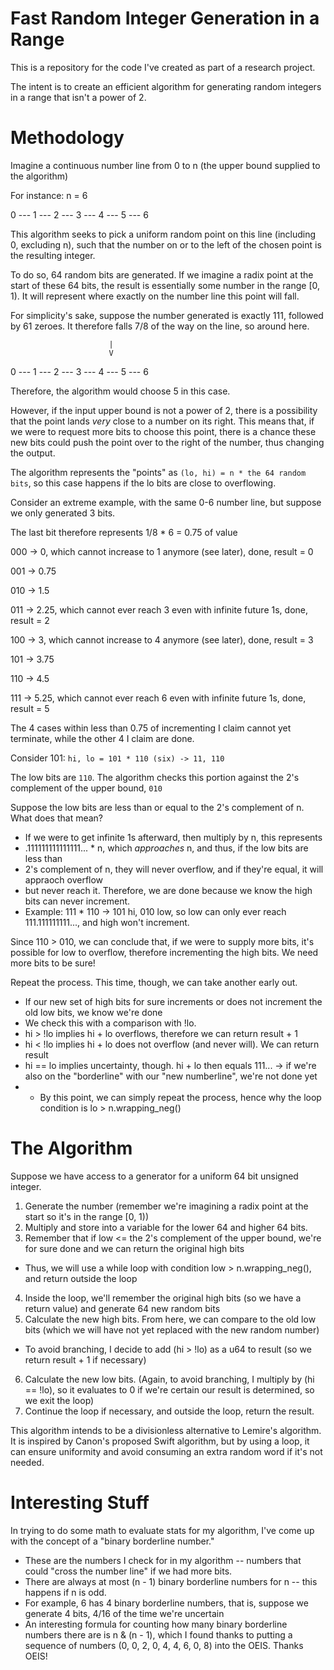 # Fast Random Integer Generation in a Range

This is a repository for the code I've created as part of a research project.

The intent is to create an efficient algorithm for generating random integers in a range that isn't a power of 2.

# Methodology

Imagine a continuous number line from 0 to n (the upper bound supplied to the algorithm)

For instance: n = 6

0 --- 1 --- 2 --- 3 --- 4 --- 5 --- 6

This algorithm seeks to pick a uniform random point on this line (including 0, excluding n),
such that the number on or to the left of the chosen point is the resulting integer.

To do so, 64 random bits are generated. If we imagine a radix point at the start of these 64
bits, the result is essentially some number in the range [0, 1). It will represent where exactly
on the number line this point will fall.

For simplicity's sake, suppose the number generated is exactly 111, followed by 61 zeroes.
It therefore falls 7/8 of the way on the line, so around here.

                          |    
                          V
0 --- 1 --- 2 --- 3 --- 4 --- 5 --- 6

Therefore, the algorithm would choose 5 in this case.

However, if the input upper bound is not a power of 2, there is a possibility that the point lands *very* close
to a number on its right. This means that, if we were to request more bits to choose this point, there is a chance
these new bits could push the point over to the right of the number, thus changing the output.

The algorithm represents the "points" as `(lo, hi) = n * the 64 random bits`, so this case happens if the lo bits are close to overflowing.

Consider an extreme example, with the same 0-6 number line, but suppose we only generated 3 bits.

The last bit therefore represents 1/8 * 6 = 0.75 of value

000 -> 0, which cannot increase to 1 anymore (see later), done, result = 0

001 -> 0.75

010 -> 1.5

011 -> 2.25, which cannot ever reach 3 even with infinite future 1s, done, result = 2

100 -> 3, which cannot increase to 4 anymore (see later), done, result = 3

101 -> 3.75

110 -> 4.5

111 -> 5.25, which cannot ever reach 6 even with infinite future 1s, done, result = 5

The 4 cases within less than 0.75 of incrementing I claim cannot yet terminate, while the other 4 I claim are done.

Consider 101: `hi, lo = 101 * 110 (six) -> 11, 110`

The low bits are `110`. The algorithm checks this portion against the 2's complement of the upper bound, `010` 

Suppose the low bits are less than or equal to the 2's complement of n. What does that mean?
- If we were to get infinite 1s afterward, then multiply by n, this represents
- .111111111111111... * n, which *approaches* n, and thus, if the low bits are less than
- 2's complement of n, they will never overflow, and if they're equal, it will appraoch overflow
- but never reach it. Therefore, we are done because we know the high bits can never increment.
- Example: 111 * 110 -> 101 hi, 010 low, so low can only ever reach 111.111111111..., and high won't increment.


Since 110 > 010, we can conclude that, if we were to supply more bits, it's possible for low to overflow,
therefore incrementing the high bits. We need more bits to be sure!

Repeat the process. This time, though, we can take another early out.
- If our new set of high bits for sure increments or does not increment the old low bits, we know we're done
- We check this with a comparison with !lo.
- hi > !lo implies hi + lo overflows, therefore we can return result + 1
- hi < !lo implies hi + lo does not overflow (and never will). We can return result
- hi == lo implies uncertainty, though. hi + lo then equals 111... -> if we're also on the "borderline" with our "new numberline", we're not done yet
- - By this point, we can simply repeat the process, hence why the loop condition is lo > n.wrapping_neg()

# The Algorithm

Suppose we have access to a generator for a uniform 64 bit unsigned integer.

1. Generate the number (remember we're imagining a radix point at the start so it's in the range [0, 1))
2. Multiply and store into a variable for the lower 64 and higher 64 bits.
3. Remember that if low <= the 2's complement of the upper bound, we're for sure done and we can return the original high bits
- Thus, we will use a while loop with condition low > n.wrapping_neg(), and return outside the loop
4. Inside the loop, we'll remember the original high bits (so we have a return value) and generate 64 new random bits
5. Calculate the new high bits. From here, we can compare to the old low bits (which we will have not yet replaced with the new random number)
- To avoid branching, I decide to add (hi > !lo) as a u64 to result (so we return result + 1 if necessary)
6. Calculate the new low bits. (Again, to avoid branching, I multiply by (hi == !lo), so it evaluates to 0 if we're certain our result is determined, so we exit the loop)
7. Continue the loop if necessary, and outside the loop, return the result.

This algorithm intends to be a divisionless alternative to Lemire's algorithm. It is inspired by Canon's proposed Swift algorithm, but by using a loop, it can ensure uniformity and avoid consuming an extra random word if it's not needed.

# Interesting Stuff

In trying to do some math to evaluate stats for my algorithm, I've come up with the concept of a "binary borderline number."
- These are the numbers I check for in my algorithm -- numbers that could "cross the number line" if we had more bits.
- There are always at most (n - 1) binary borderline numbers for n -- this happens if n is odd.
- For example, 6 has 4 binary borderline numbers, that is, suppose we generate 4 bits, 4/16 of the time we're uncertain
- An interesting formula for counting how many binary borderline numbers there are is n & (n - 1), which I found thanks to putting a sequence of numbers (0, 0, 2, 0, 4, 4, 6, 0, 8) into the OEIS. Thanks OEIS!